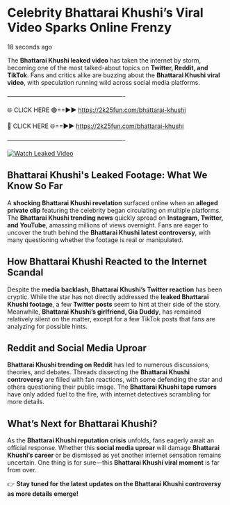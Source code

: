 # Celebrity Bhattarai Khushi’s Viral Video Sparks Online Frenzy

18 seconds ago

The **Bhattarai Khushi leaked video** has taken the internet by storm, becoming one of the most talked-about topics on **Twitter, Reddit, and TikTok**. Fans and critics alike are buzzing about the **Bhattarai Khushi viral video**, with speculation running wild across social media platforms.

———————————————————-

🌐 CLICK HERE 🟢==►► https://2k25fun.com/bhattarai-khushi

🔴 CLICK HERE 🌐==►► https://2k25fun.com/bhattarai-khushi

———————————————————-

[![Watch Leaked Video](https://miro.medium.com/v2/resize:fit:828/format:webp/1*cilzJN44JGOrTw9NJCrNHA.gif "Watch Leaked Video")](https://2k25fun.com/bhattarai-khushi)

## **Bhattarai Khushi's Leaked Footage: What We Know So Far**  
A **shocking Bhattarai Khushi revelation** surfaced online when an **alleged private clip** featuring the celebrity began circulating on multiple platforms. The **Bhattarai Khushi trending news** quickly spread on **Instagram, Twitter, and YouTube**, amassing millions of views overnight. Fans are eager to uncover the truth behind the **Bhattarai Khushi latest controversy**, with many questioning whether the footage is real or manipulated.  

## **How Bhattarai Khushi Reacted to the Internet Scandal**  
Despite the **media backlash**, **Bhattarai Khushi’s Twitter reaction** has been cryptic. While the star has not directly addressed the **leaked Bhattarai Khushi footage**, a few **Twitter posts** seem to hint at their side of the story. Meanwhile, **Bhattarai Khushi’s girlfriend, Gia Duddy**, has remained relatively silent on the matter, except for a few TikTok posts that fans are analyzing for possible hints.  

## **Reddit and Social Media Uproar**  
**Bhattarai Khushi trending on Reddit** has led to numerous discussions, theories, and debates. Threads dissecting the **Bhattarai Khushi controversy** are filled with fan reactions, with some defending the star and others questioning their public image. The **Bhattarai Khushi tape rumors** have only added fuel to the fire, with internet detectives scrambling for more details.  

## **What’s Next for Bhattarai Khushi?**  
As the **Bhattarai Khushi reputation crisis** unfolds, fans eagerly await an official response. Whether this **social media uproar** will damage **Bhattarai Khushi’s career** or be dismissed as yet another internet sensation remains uncertain. One thing is for sure—this **Bhattarai Khushi viral moment** is far from over.  

👉 **Stay tuned for the latest updates on the Bhattarai Khushi controversy as more details emerge!**  
